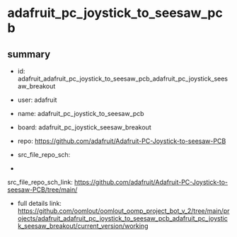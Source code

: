 # adafruit_pc_joystick_to_seesaw_pcb
 
## summary 
* id: adafruit_adafruit_pc_joystick_to_seesaw_pcb_adafruit_pc_joystick_seesaw_breakout
* user: adafruit
* name: adafruit_pc_joystick_to_seesaw_pcb
* board: adafruit_pc_joystick_seesaw_breakout
* repo: https://github.com/adafruit/Adafruit-PC-Joystick-to-seesaw-PCB



* src_file_repo_sch: 
*
 src_file_repo_sch_link: https://github.com/adafruit/Adafruit-PC-Joystick-to-seesaw-PCB/tree/main/
* full details link: https://github.com/oomlout/oomlout_oomp_project_bot_v_2/tree/main/projects/adafruit_adafruit_pc_joystick_to_seesaw_pcb_adafruit_pc_joystick_seesaw_breakout/current_version/working  






